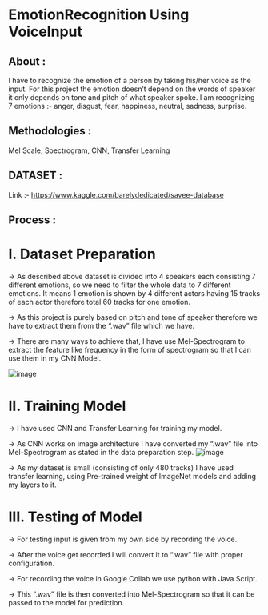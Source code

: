 # EmotionRecognition Using VoiceInput

## About :
I have to recognize the emotion of a person by taking his/her voice as the input. For this project the emotion doesn’t depend on the words of speaker it only depends on tone and pitch of what speaker spoke.
I am recognizing 7 emotions :- anger, disgust, fear, happiness, neutral, sadness, surprise.

## Methodologies :
Mel Scale, Spectrogram, CNN, Transfer Learning

## DATASET :
Link :- https://www.kaggle.com/barelydedicated/savee-database


## Process :
 # I.	Dataset Preparation
  -> As described above dataset is divided into 4 speakers each consisting 7 different emotions, so we need to filter the whole data to 7 different emotions. 
     It means 1 emotion is shown by 4 different actors having 15 tracks of each actor therefore total 60 tracks for one emotion. 

  -> As this project is purely based on pitch and tone of speaker therefore we have to extract them from the “.wav” file which we have.

  -> There are many ways to achieve that, I have use Mel-Spectrogram to extract the feature like frequency in the form of spectrogram so that I can use them in my CNN Model.
  
  ![image](https://user-images.githubusercontent.com/59115506/148681786-02ec05e0-8141-4902-8c7a-cb334df11cfe.png)

  
  
 # II.	Training Model
 -> I have used CNN and Transfer Learning for training my model.
 
 -> As CNN works on image architecture I have converted my “.wav” file into Mel-Spectrogram as stated in the data preparation step.
 ![image](https://user-images.githubusercontent.com/59115506/148681818-dfe71912-70e7-435c-a1eb-4ac2256411eb.png)

 
 -> As my dataset is small (consisting of only 480 tracks) I have used transfer learning, using Pre-trained weight of ImageNet models and adding my layers to it.

# III.	Testing of Model
 -> For testing input is given from my own side by recording the voice.
 
 -> After the voice get recorded I will convert it to “.wav” file with proper configuration.
 
 -> For recording the voice in Google Collab we use python with Java Script. 
 
 -> This “.wav” file is then converted into Mel-Spectrogram so that it can be passed to the model for prediction.

